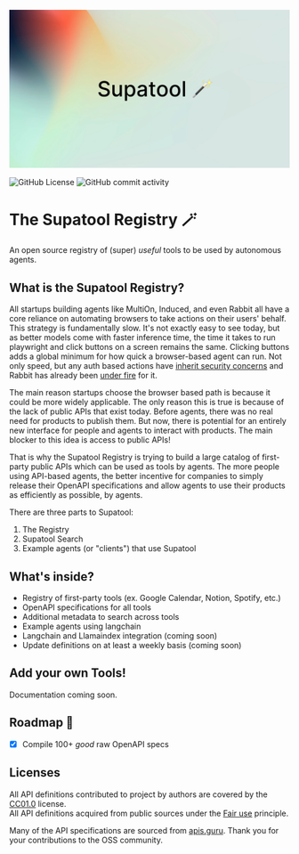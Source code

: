 ![banner]

![GitHub License](https://img.shields.io/github/license/mashape/apistatus)
![GitHub commit activity](https://img.shields.io/github/commit-activity/w/joshmayerr/agent-toolbox)

# The Supatool Registry 🪄
An open source registry of (super) *useful* tools to be used by autonomous agents.

What is the Supatool Registry?
--------------------------

All startups building agents like MultiOn, Induced, and even Rabbit all have a core reliance on automating browsers to take actions on their users' behalf. This strategy is fundamentally slow. It's not exactly easy to see today, but as better models come with faster inference time, the time it takes to run playwright and click buttons on a screen remains the same. Clicking buttons adds a global minimum for how quick a browser-based agent can run. Not only speed, but any auth based actions have [inherit security concerns](https://josephthacker.com/ai/2024/04/26/rabbit-r1-innovative-device-security-concerns.html) and Rabbit has already been [under fire](https://twitter.com/aaronwhite/status/1785867544106049950) for it.

The main reason startups choose the browser based path is because it could be more widely applicable. The only reason this is true is because of the lack of public APIs that exist today. Before agents, there was no real need for products to publish them. But now, there is potential for an entirely new interface for people and agents to interact with products. The main blocker to this idea is access to public APIs!

That is why the Supatool Registry is trying to build a large catalog of first-party public APIs which can be used as tools by agents. The more people using API-based agents, the better incentive for companies to simply release their OpenAPI specifications and allow agents to use their products as efficiently as possible, by agents.

There are three parts to Supatool:
1. The Registry
2. Supatool Search
3. Example agents (or "clients") that use Supatool

What's inside?
--------------------------
* Registry of first-party tools (ex. Google Calendar, Notion, Spotify, etc.)
* OpenAPI specifications for all tools
* Additional metadata to search across tools
* Example agents using langchain
* Langchain and Llamaindex integration (coming soon)
* Update definitions on at least a weekly basis (coming soon)

Add your own Tools!
--------------------------
Documentation coming soon.

Roadmap 🚧
--------------------------
- [x] Compile 100+ _good_ raw OpenAPI specs

Licenses
--------------------------
All API definitions contributed to project by authors are covered by the [CC01.0](https://creativecommons.org/publicdomain/zero/1.0/) license.<br>
All API definitions acquired from public sources under the [Fair use](http://en.wikipedia.org/wiki/Fair_use) principle.

Many of the API specifications are sourced from [apis.guru](https://apis.guru). Thank you for your contributions to the OSS community.

[banner]: /banner.png "supatool"
